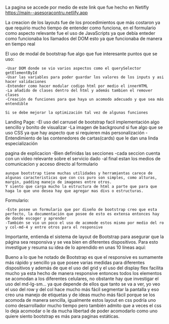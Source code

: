 La pagina se accede por medio de este link que fue hecho en Netifly
https://main--asesoracontru.netlify.app


La creacion de los layouts fue de los procedimientos que más costaron ya que requirio mucho tiempo de entender como funciona, en el formulario como aspecto relevante fue el uso de JavaScripts ya que debía enteder como funcionaba los llamados del DOM esto ya que funcionaba de manera en tiempo real

El uso de modal de bootstrap fue algo que fue interesante puntos que se uso:

    -Usar DOM donde se vio varios aspectos como el querySelector getElementById 
    -Usar las variables para poder guardar los valores de los inputs y asi hacer validaciones
    -Entender como hacer modular codigo html por medio el innerHTML
    -La añadido de clases dentro del html y además tambien el remover clases 
    -Creación de funciones para que haya un acomodo adecuado y que sea más entendible

    Si se debe mejorar la optimización tal vez de algunas funciones

Landing Page:
    -El uso del carrusel de bootstrap facil implementación algo sencillo y bonito de visualizar
    -La imagen de background si fue algo que se uso CSS ya que hay aspecto que si requieren más personalización 
    -Entendimiento de las contenedores de cartas(cards) que le dan una linda especialización
    
pagina de explicacion
    -Bien definidas las secciones
    -cada seccion cuenta con un video relevante sobre el servicio dado
    -al final estan los medios de comunicacion y acceso directo al formulario

    aunque bootstrap tiene muchas utilidades y herramientas carece de algunas caracteristicas que con css puro son simples, como alturas, margin, padding manejo de imagenes entre otros.
    Y siento que carga mucho la estructura de html a parte que para que haga lo que uno desea hay que agregar mas divs o estructuras.

Formulario:

    -Este posee un formulario que por diseño de bootstrap creo que esta perfecto, la documentación que posee de esto es extensa entonces hay de donde escoger y aprender
    -También se vio un poco el uso de acomode estos mismo por medio del ro y col-md-4 y entre otros para el responsive

 Importante, entienda el sistema de layout de Bootstrap para asegurar que la página sea responsiva y se vea bien en diferentes dispositivos. Para esto investigue y resuma su idea de lo aprendido en unas 10 líneas aquí:

Bueno a lo que he notado de Bootstrap es que el responsive es sumamente más rápido y sencillo ya que posee varias medidas para diferentes dispositivos y además de que el uso del grid y el uso del display flex facilita mucho ya esta hecho de manera responsive entonces todos los elementos se acomodan a los diferentes celulares, no obstante hay que investigar el uso del md-lg-sm… ya que depende de ellos que tanto se va a ver, yo veo el uso del row y del col hace mucho más fácil segmentar la pantalla y eso creo una manejo de etiquetas y de ideas mucho más fácil porque se los acomoda de manera sencilla, igualmente estos layout en css podría uno como desarrollador mucho tiempo pero también admito que a veces el css lo deja acomodar o le da mucha libertad de poder acomodarlo como uno quiere siento bootstrap es más para paginas estáticas.
